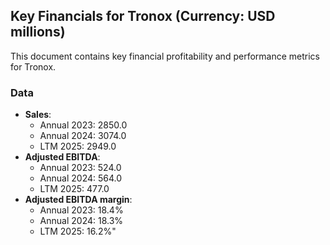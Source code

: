 ## Key Financials for Tronox (Currency: USD millions)

This document contains key financial profitability and performance metrics for Tronox.

### Data
- **Sales**:
  - Annual 2023: 2850.0
  - Annual 2024: 3074.0
  - LTM 2025: 2949.0
- **Adjusted EBITDA**:
  - Annual 2023: 524.0
  - Annual 2024: 564.0
  - LTM 2025: 477.0
- **Adjusted EBITDA margin**:
  - Annual 2023: 18.4%
  - Annual 2024: 18.3%
  - LTM 2025: 16.2%"